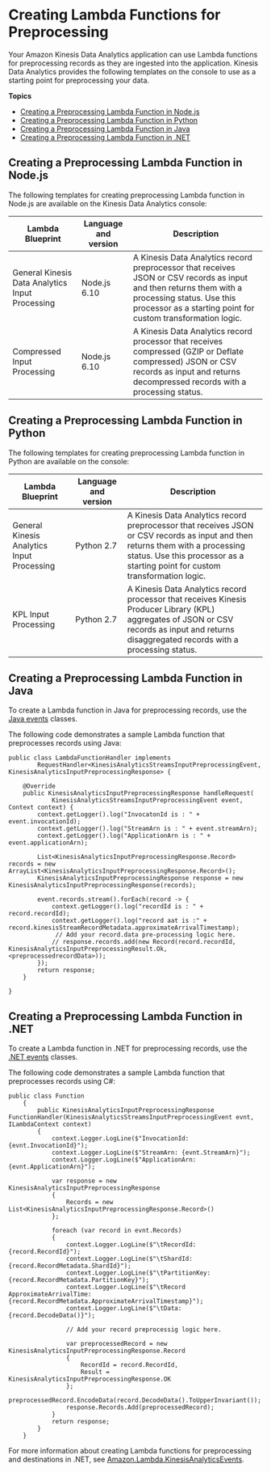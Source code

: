 # Creating Lambda Functions for Preprocessing<a name="lambda-preprocessing-functions"></a>

Your Amazon Kinesis Data Analytics application can use Lambda functions for preprocessing records as they are ingested into the application\. Kinesis Data Analytics provides the following templates on the console to use as a starting point for preprocessing your data\.

**Topics**
+ [Creating a Preprocessing Lambda Function in Node\.js](#lambda-preprocessing-functions-nodejs)
+ [Creating a Preprocessing Lambda Function in Python](#lambda-preprocessing-functions-python)
+ [Creating a Preprocessing Lambda Function in Java](#lambda-preprocessing-functions-java)
+ [Creating a Preprocessing Lambda Function in \.NET](#lambda-preprocessing-functions-net)

## Creating a Preprocessing Lambda Function in Node\.js<a name="lambda-preprocessing-functions-nodejs"></a>

The following templates for creating preprocessing Lambda function in Node\.js are available on the Kinesis Data Analytics console:


| Lambda Blueprint | Language and version | Description | 
| --- | --- | --- | 
| General Kinesis Data Analytics Input Processing  | Node\.js 6\.10 |  A Kinesis Data Analytics record preprocessor that receives JSON or CSV records as input and then returns them with a processing status\. Use this processor as a starting point for custom transformation logic\.  | 
| Compressed Input Processing | Node\.js 6\.10 | A Kinesis Data Analytics record processor that receives compressed \(GZIP or Deflate compressed\) JSON or CSV records as input and returns decompressed records with a processing status\. | 

## Creating a Preprocessing Lambda Function in Python<a name="lambda-preprocessing-functions-python"></a>

The following templates for creating preprocessing Lambda function in Python are available on the console:


| Lambda Blueprint | Language and version | Description | 
| --- | --- | --- | 
| General Kinesis Analytics Input Processing  | Python 2\.7 |  A Kinesis Data Analytics record preprocessor that receives JSON or CSV records as input and then returns them with a processing status\. Use this processor as a starting point for custom transformation logic\.  | 
| KPL Input Processing | Python 2\.7 | A Kinesis Data Analytics record processor that receives Kinesis Producer Library \(KPL\) aggregates of JSON or CSV records as input and returns disaggregated records with a processing status\.  | 

## Creating a Preprocessing Lambda Function in Java<a name="lambda-preprocessing-functions-java"></a>

To create a Lambda function in Java for preprocessing records, use the [Java events](https://github.com/aws/aws-lambda-java-libs/tree/master/aws-lambda-java-events/src/main/java/com/amazonaws/services/lambda/runtime/events) classes\.

The following code demonstrates a sample Lambda function that preprocesses records using Java:

```
public class LambdaFunctionHandler implements
        RequestHandler<KinesisAnalyticsStreamsInputPreprocessingEvent, KinesisAnalyticsInputPreprocessingResponse> {

    @Override
    public KinesisAnalyticsInputPreprocessingResponse handleRequest(
            KinesisAnalyticsStreamsInputPreprocessingEvent event, Context context) {
        context.getLogger().log("InvocatonId is : " + event.invocationId);
        context.getLogger().log("StreamArn is : " + event.streamArn);
        context.getLogger().log("ApplicationArn is : " + event.applicationArn);

        List<KinesisAnalyticsInputPreprocessingResponse.Record> records = new ArrayList<KinesisAnalyticsInputPreprocessingResponse.Record>();
        KinesisAnalyticsInputPreprocessingResponse response = new KinesisAnalyticsInputPreprocessingResponse(records);

        event.records.stream().forEach(record -> {
            context.getLogger().log("recordId is : " + record.recordId);
            context.getLogger().log("record aat is :" + record.kinesisStreamRecordMetadata.approximateArrivalTimestamp);
             // Add your record.data pre-processing logic here.                               
            // response.records.add(new Record(record.recordId, KinesisAnalyticsInputPreprocessingResult.Ok, <preprocessedrecordData>));
        });
        return response;
    }

}
```

## Creating a Preprocessing Lambda Function in \.NET<a name="lambda-preprocessing-functions-net"></a>

To create a Lambda function in \.NET for preprocessing records, use the [\.NET events](https://github.com/aws/aws-lambda-dotnet/tree/master/Libraries/src/Amazon.Lambda.KinesisAnalyticsEvents) classes\.

The following code demonstrates a sample Lambda function that preprocesses records using C\#:

```
public class Function
    {
        public KinesisAnalyticsInputPreprocessingResponse FunctionHandler(KinesisAnalyticsStreamsInputPreprocessingEvent evnt, ILambdaContext context)
        {
            context.Logger.LogLine($"InvocationId: {evnt.InvocationId}");
            context.Logger.LogLine($"StreamArn: {evnt.StreamArn}");
            context.Logger.LogLine($"ApplicationArn: {evnt.ApplicationArn}");

            var response = new KinesisAnalyticsInputPreprocessingResponse
            {
                Records = new List<KinesisAnalyticsInputPreprocessingResponse.Record>()
            };

            foreach (var record in evnt.Records)
            {
                context.Logger.LogLine($"\tRecordId: {record.RecordId}");
                context.Logger.LogLine($"\tShardId: {record.RecordMetadata.ShardId}");
                context.Logger.LogLine($"\tPartitionKey: {record.RecordMetadata.PartitionKey}");
                context.Logger.LogLine($"\tRecord ApproximateArrivalTime: {record.RecordMetadata.ApproximateArrivalTimestamp}");
                context.Logger.LogLine($"\tData: {record.DecodeData()}");

                // Add your record preprocessig logic here.

                var preprocessedRecord = new KinesisAnalyticsInputPreprocessingResponse.Record
                {
                    RecordId = record.RecordId,
                    Result = KinesisAnalyticsInputPreprocessingResponse.OK
                };
                preprocessedRecord.EncodeData(record.DecodeData().ToUpperInvariant());
                response.Records.Add(preprocessedRecord);
            }
            return response;
        }
    }
```

For more information about creating Lambda functions for preprocessing and destinations in \.NET, see [Amazon\.Lambda\.KinesisAnalyticsEvents](https://github.com/aws/aws-lambda-dotnet/tree/master/Libraries/src/Amazon.Lambda.KinesisAnalyticsEvents)\.